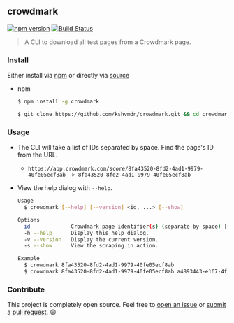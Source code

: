 ## crowdmark

[![npm version](https://badge.fury.io/js/crowdmark.svg)](https://badge.fury.io/js/crowdmark) [![Build Status](https://travis-ci.org/kshvmdn/crowdmark.svg?branch=master)](https://travis-ci.org/kshvmdn/crowdmark)

> A CLI to download all test pages from a Crowdmark page.

### Install

Either install via [npm](https://npmjs.org/package/crowdmark) or directly via [source](https://github.com/kshvmdn/crowdmark/archive/master.zip)

- npm

  ```sh
  $ npm install -g crowdmark
  ```

  ```sh
  $ git clone https://github.com/kshvmdn/crowdmark.git && cd crowdmark && npm install
  ```

### Usage

- The CLI will take a list of IDs separated by space. Find the page's ID from the URL. 

  + `https://app.crowdmark.com/score/8fa43520-8fd2-4ad1-9979-40fe05ecf8ab -> 8fa43520-8fd2-4ad1-9979-40fe05ecf8ab`

- View the help dialog with `--help`.

  ```sh
  Usage
    $ crowdmark [--help] [--version] <id, ...> [--show]

  Options
    id             Crowdmark page identifier(s) (separate by space) [required].
    -h --help      Display this help dialog.
    -v --version   Display the current version.
    -s --show      View the scraping in action.

  Example
    $ crowdmark 8fa43520-8fd2-4ad1-9979-40fe05ecf8ab
    $ crowdmark 8fa43520-8fd2-4ad1-9979-40fe05ecf8ab a4893443-e167-4f74-b45c-05b7ae7b6a92
  ```

### Contribute

This project is completely open source. Feel free to [open an issue](https://github.com/kshvmdn/crowdmark/issues) or [submit a pull request](https://github.com/kshvmdn/crowdmark/pulls). :smile:

